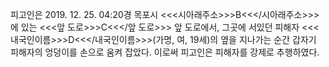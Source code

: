 피고인은 2019. 12. 25. 04:20경 목포시 <<<시아래주소>>>B<<</시아래주소>>>에 있는 <<<앞 도로>>>C<<</앞 도로>>> 앞 도로에서, 그곳에 서있던 피해자 <<<내국인이름>>>D<<</내국인이름>>>(가명, 여, 19세)의 옆을 지나가는 순간 갑자기 피해자의 엉덩이를 손으로 움켜 잡았다.
이로써 피고인은 피해자를 강제로 추행하였다.